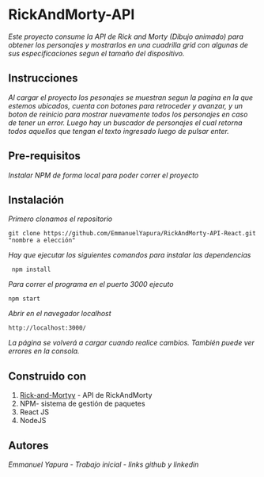 # RickAndMorty-API


*Este proyecto consume la API de Rick and Morty (Dibujo animado) para obtener los personajes y mostrarlos en una cuadrilla grid con algunas de sus especificaciones segun el tamaño del dispositivo.*

## Instrucciones

*Al cargar el proyecto los pesonajes se muestran segun la pagina en la que estemos ubicados, cuenta con botones para retroceder y avanzar, y un boton de reinicio para mostrar nuevamente todos los personajes en caso de tener un error. Luego hay un buscador de personajes el cual retorna todos aquellos que tengan el texto ingresado luego de pulsar enter.*

## Pre-requisitos

*Instalar NPM de forma local para poder correr el proyecto*

## Instalación

*Primero clonamos el repositorio*

``` 
git clone https://github.com/EmmanuelYapura/RickAndMorty-API-React.git "nombre a elección" 
```

*Hay que ejecutar los siguientes comandos para instalar las dependencias*

```
 npm install 
 ```

*Para correr el programa en el puerto 3000 ejecuto*

``` 
npm start 
```

*Abrir en el navegador localhost*

``` 
http://localhost:3000/ 
```

*La página se volverá a cargar cuando realice cambios.
También puede ver errores en la consola.*

## Construido con

1. [Rick-and-Mortyy](https://rickandmortyapi.com/) - API de RickAndMorty
2. NPM- sistema de gestión de paquetes
3. React JS
4. NodeJS

## Autores

*Emmanuel Yapura - Trabajo inicial - links github y linkedin*
